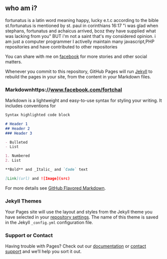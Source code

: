 ## who am i?
fortunatus is a latin word meaning happy, lucky e.t.c according to the bible st.fortunatus is mentioned by st. paul in corinthians 16:17 "i was glad when stephans, fortunatus and achaicus arrived, bcoz they have supplied what was lacking from you" BUT i'm not a saint that's my considered opinion. i am just a computer programmer I activelly maintain many javascript,PHP repositories and have contributed to other repositories

You can share with me on [facebook](https://www.facebook.com/fortchal) for more stories and other social matters.

Whenever you commit to this repository, GitHub Pages will run [Jekyll](https://jekyllrb.com/) to rebuild the pages in your site, from the content in your Markdown files.

### Markdownhttps://www.facebook.com/fortchal

Markdown is a lightweight and easy-to-use syntax for styling your writing. It includes conventions for

```markdown
Syntax highlighted code block

# Header 1
## Header 2
### Header 3

- Bulleted
- List

1. Numbered
2. List

**Bold** and _Italic_ and `Code` text

[Link](url) and ![Image](src)
```

For more details see [GitHub Flavored Markdown](https://guides.github.com/features/mastering-markdown/).

### Jekyll Themes

Your Pages site will use the layout and styles from the Jekyll theme you have selected in your [repository settings](https://github.com/fortibro/fortunato/settings). The name of this theme is saved in the Jekyll `_config.yml` configuration file.

### Support or Contact

Having trouble with Pages? Check out our [documentation](https://help.github.com/categories/github-pages-basics/) or [contact support](https://github.com/contact) and we’ll help you sort it out.
